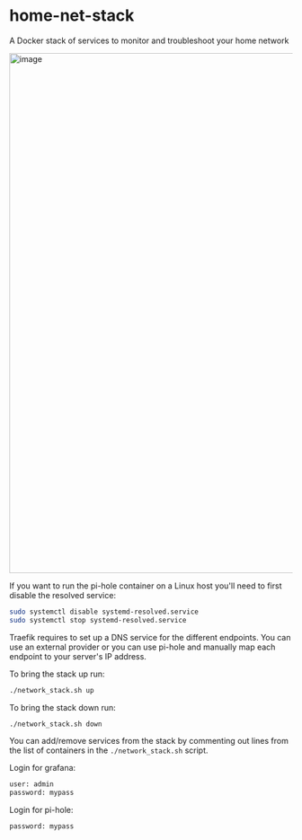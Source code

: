 # home-net-stack
A Docker stack of services to monitor and troubleshoot your home network


<img width="926" alt="image" src="https://user-images.githubusercontent.com/10532778/114069750-a0354600-989f-11eb-8954-6049c2c36d53.png">


If you want to run the pi-hole container on a Linux host you'll need to first disable the resolved service:
```bash
sudo systemctl disable systemd-resolved.service
sudo systemctl stop systemd-resolved.service
```

Traefik requires to set up a DNS service for the different endpoints. You can use an external provider or you can use pi-hole and manually map each endpoint to your server's IP address.

To bring the stack up run:
```bash
./network_stack.sh up
```

To bring the stack down run:
```bash
./network_stack.sh down
```

You can add/remove services from the stack by commenting out lines from the list of containers in the `./network_stack.sh` script.

Login for grafana:
```bash
user: admin
password: mypass
```

Login for pi-hole:
```bash
password: mypass
```
